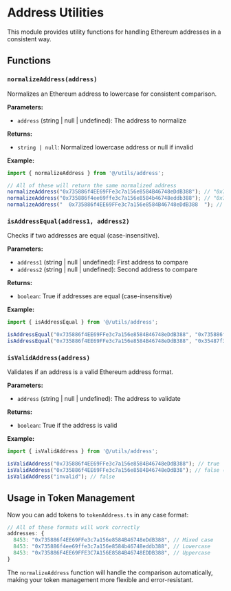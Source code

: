 # Address Utilities

This module provides utility functions for handling Ethereum addresses in a consistent way.

## Functions

### `normalizeAddress(address)`

Normalizes an Ethereum address to lowercase for consistent comparison.

**Parameters:**
- `address` (string | null | undefined): The address to normalize

**Returns:**
- `string | null`: Normalized lowercase address or null if invalid

**Example:**
```typescript
import { normalizeAddress } from '@/utils/address';

// All of these will return the same normalized address
normalizeAddress("0x735886f4EE69FFe3c7a156e8584B46748eDdB388"); // "0x735886f4ee69ffe3c7a156e8584b46748eddb388"
normalizeAddress("0x735886f4ee69ffe3c7a156e8584b46748eddb388"); // "0x735886f4ee69ffe3c7a156e8584b46748eddb388"
normalizeAddress("  0x735886f4EE69FFe3c7a156e8584B46748eDdB388  "); // "0x735886f4ee69ffe3c7a156e8584b46748eddb388"
```

### `isAddressEqual(address1, address2)`

Checks if two addresses are equal (case-insensitive).

**Parameters:**
- `address1` (string | null | undefined): First address to compare
- `address2` (string | null | undefined): Second address to compare

**Returns:**
- `boolean`: True if addresses are equal (case-insensitive)

**Example:**
```typescript
import { isAddressEqual } from '@/utils/address';

isAddressEqual("0x735886f4EE69FFe3c7a156e8584B46748eDdB388", "0x735886f4ee69ffe3c7a156e8584b46748eddb388"); // true
isAddressEqual("0x735886f4EE69FFe3c7a156e8584B46748eDdB388", "0x35487f37efb8F27f70e3A8Db62d04C1edfB69aE1"); // false
```

### `isValidAddress(address)`

Validates if an address is a valid Ethereum address format.

**Parameters:**
- `address` (string | null | undefined): The address to validate

**Returns:**
- `boolean`: True if the address is valid

**Example:**
```typescript
import { isValidAddress } from '@/utils/address';

isValidAddress("0x735886f4EE69FFe3c7a156e8584B46748eDdB388"); // true
isValidAddress("0x735886f4EE69FFe3c7a156e8584B46748eDdB38"); // false (too short)
isValidAddress("invalid"); // false
```

## Usage in Token Management

Now you can add tokens to `tokenAddress.ts` in any case format:

```typescript
// All of these formats will work correctly
addresses: {
  8453: "0x735886f4EE69FFe3c7a156e8584B46748eDdB388", // Mixed case
  8453: "0x735886f4ee69ffe3c7a156e8584b46748eddb388", // Lowercase
  8453: "0x735886F4EE69FFE3C7A156E8584B46748EDDB388", // Uppercase
}
```

The `normalizeAddress` function will handle the comparison automatically, making your token management more flexible and error-resistant.
